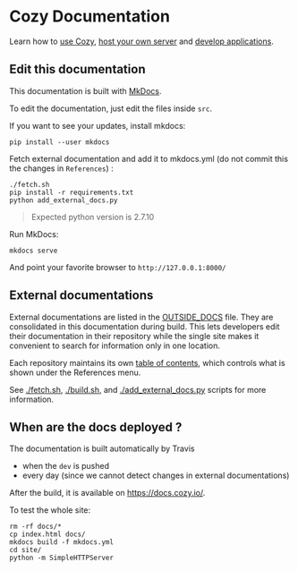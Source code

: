 # Cozy Documentation

Learn how to [use Cozy](https://docs.cozy.io/en/use), [host your own server](https://docs.cozy.io/en/install/) and [develop applications](https://docs.cozy.io/en/dev/).

## Edit this documentation

This documentation is built with [MkDocs](http://www.mkdocs.org).

To edit the documentation, just edit the files inside `src`.

If you want to see your updates, install mkdocs:

```shell
pip install --user mkdocs
```

Fetch external documentation and add it to mkdocs.yml (do not commit this the changes in `References`) :

```
./fetch.sh
pip install -r requirements.txt
python add_external_docs.py
```
> Expected python version is 2.7.10

Run MkDocs:

```shell
mkdocs serve
```

And point your favorite browser to `http://127.0.0.1:8000/`

## External documentations

External documentations are listed in the [OUTSIDE_DOCS](./OUTSIDE_DOCS) file. They are consolidated in this documentation during build.
This lets developers edit their documentation in their repository while the single site makes it convenient
to search for information only in one location.

Each repository maintains its own [table of contents](https://github.com/cozy/cozy-doctypes/blob/master/toc.yml),
which controls what is shown under the References menu.

See [./fetch.sh](./fetch.sh), [./build.sh](./build.sh), and [./add_external_docs.py](./add_external_docs.py) scripts for more information.

## When are the docs deployed ?

The documentation is built automatically by Travis 

* when the `dev` is pushed
* every day (since we cannot detect changes in external documentations)

After the build, it is available on https://docs.cozy.io/.


To test the whole site:

```shell
rm -rf docs/*
cp index.html docs/
mkdocs build -f mkdocs.yml
cd site/
python -m SimpleHTTPServer
```

